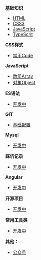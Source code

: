 **基础知识**
- [HTML](document/basic/html.md)
- [CSS3](document/basic/css.md)
- [JavaScript](document/basic/js.md)
- [TypeScrit](document/test.md)

**CSS样式**
- [常用Code](document/css/code.md)

**JavaScript**
- [数组Array](document/array/index.md)
- [对象Object](document/object/index.md)

**ES语法**
- [开发中](document/es/index.md)

**GIT**
- [基础配置](document/git/index.md)

**Mysql**
- [开发中](document/test.md)

**踩坑记录**
- [开发中](document/test.md)

**Angular**
- [开发中](document/test.md)

**开源项目**
- [开发中](document/test.md)

**常用工具类**

- [开发中](document/test.md)

**其他：**

- [公众号](document/bottom.md)
